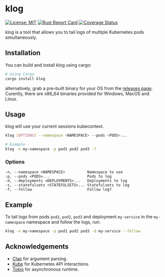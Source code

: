 # klog

[![License: MIT](https://img.shields.io/badge/License-MIT-yellow.svg)](https://opensource.org/licenses/MIT) [![Rust Report Card](https://rust-reportcard.xuri.me/badge/github.com/tobifroe/klog)](https://rust-reportcard.xuri.me/report/github.com/tobifroe/klog)
[![Coverage Status](https://coveralls.io/repos/github/tobifroe/klog/badge.svg?branch=main)](https://coveralls.io/github/tobifroe/klog?branch=main)

klog is a tool that allows you to tail logs of multiple Kubernetes pods simultaneously. 

## Installation
You can build and install klog using cargo:
```bash
# Using Cargo
cargo install klog
```
alternatively, grab a pre-built binary for your OS from the [releases page](https://github.com/tobifroe/klog/releases).
Curently, there are x86_64 binaries provided for Windows, MacOS and Linux.


## Usage
klog will use your current sessions kubecontext.

```bash
klog [OPTIONS] --namespace <NAMESPACE> --pods <PODS>...

# Example
klog -n my-namespace -p pod1 pod2 pod3 -f
```

### Options

```
-n, --namespace <NAMESPACE>          Namespace to use
-p, --pods <PODS>...                 Pods to log
-d, --deployments <DEPLOYMENTS>...   Deployments to log
-s, --statefulsets <STATEFULSETS>... Statefulsets to log
-f, --follow                         Follow log?
```

## Example

To tail logs from pods `pod1`, `pod2`, `pod3` and deployment `my-service` in the `my-namespace` namespace and follow the logs, run:

```bash
klog -n my-namespace -p pod1 pod2 pod3 -d my-service --follow
```

## Acknowledgements

- [Clap](https://github.com/clap-rs/clap) for argument parsing.
- [Kube](https://github.com/clux/kube-rs) for Kubernetes API interactions.
- [Tokio](https://github.com/tokio-rs/tokio) for asynchronous runtime.

